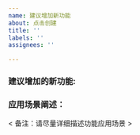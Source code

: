 ```yaml
---
name: 建议增加新功能
about: 点击创建
title: ''
labels: ''
assignees: ''

---
```


### 建议增加的新功能:


### 应用场景阐述：


< 备注：请尽量详细描述功能应用场景 >
